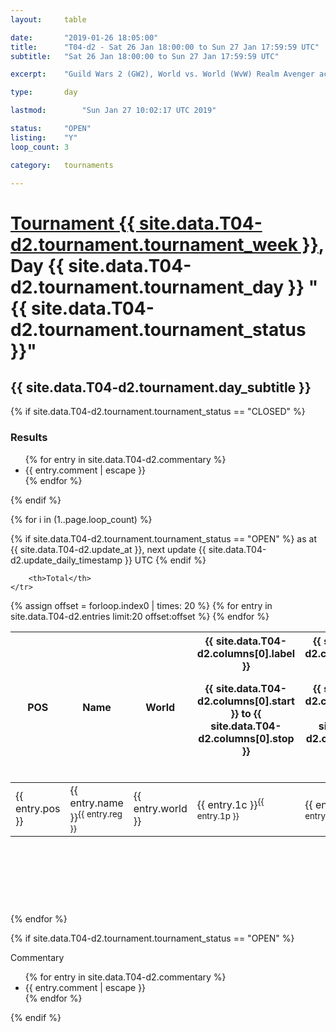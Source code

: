 ```yaml
---
layout: 	table

date: 		"2019-01-26 18:05:00"
title: 		"T04-d2 - Sat 26 Jan 18:00:00 to Sun 27 Jan 17:59:59 UTC"
subtitle: 	"Sat 26 Jan 18:00:00 to Sun 27 Jan 17:59:59 UTC"

excerpt:    "Guild Wars 2 (GW2), World vs. World (WvW) Realm Avenger achivement Tournament. \"Every Kill Counts\""

type:       day

lastmod: 		"Sun Jan 27 10:02:17 UTC 2019"

status:     "OPEN"
listing:    "Y"
loop_count: 3

category: 	tournaments

---
```

<div class="table_header">
    <h1><a href="{{ site.data.T04-d2.tournament.week_url }}">Tournament {{ site.data.T04-d2.tournament.tournament_week }}</a>, Day {{ site.data.T04-d2.tournament.tournament_day }} "{{ site.data.T04-d2.tournament.tournament_status }}"</h1>
    <h2>{{ site.data.T04-d2.tournament.day_subtitle }}</h2> 
</div>

{% if site.data.T04-d2.tournament.tournament_status == "CLOSED" %} 
<div class="commentary">
  <h3>Results</h3>
  <ul>
    {% for entry in site.data.T04-d2.commentary %}
    <li class="commentary_list">{{ entry.comment | escape }}</li>
    {% endfor %}
  </ul>
</div>
{% endif %}


{% for i in (1..page.loop_count) %}

{% if site.data.T04-d2.tournament.tournament_status == "OPEN" %} 
<span class="table_nextupdate">as at {{ site.data.T04-d2.update_at }}, next update {{ site.data.T04-d2.update_daily_timestamp }} UTC</span> 
{% endif %}

<table class="day_table">
  <colgroup>
    <col style="width:18px">
    <col style="width:55px">
    <col style="width:55px">
    <col style="width:12px">
    <col style="width:12px">
    <col style="width:12px">
    <col style="width:12px">
    <col style="width:12px">
    <col style="width:12px">
    <col style="width:12px">
    <col style="width:12px">
    <col style="width:12px">
    <col style="width:12px">
    <col style="width:12px">
    <col style="width:12px">
    <col style="width:12px">
    <col style="width:12px">
    <col style="width:12px">
    <col style="width:12px">
    <col style="width:12px">
    <col style="width:12px">
    <col style="width:12px">
    <col style="width:12px">
    <col style="width:12px">
    <col style="width:12px">
    <col style="width:12px">
    <col style="width:12px">
    <col style="width:18px">
  </colgroup>  
  <thead>
    <tr>
        <th>POS</th>
        <th class="AlignLeft">Name</th>
        <th class="AlignLeft">World</th>

<th><div class="label">{{ site.data.T04-d2.columns[0].label }}<p class="onhover">{{ site.data.T04-d2.columns[0].start }} to {{ site.data.T04-d2.columns[0].stop }}</p></div>​</th>
<th><div class="label">{{ site.data.T04-d2.columns[1].label }}<p class="onhover">{{ site.data.T04-d2.columns[1].start }} to {{ site.data.T04-d2.columns[1].stop }}</p></div>​</th>
<th><div class="label">{{ site.data.T04-d2.columns[2].label }}<p class="onhover">{{ site.data.T04-d2.columns[2].start }} to {{ site.data.T04-d2.columns[2].stop }}</p></div>​</th>
<th><div class="label">{{ site.data.T04-d2.columns[3].label }}<p class="onhover">{{ site.data.T04-d2.columns[3].start }} to {{ site.data.T04-d2.columns[3].stop }}</p></div>​</th>
<th><div class="label">{{ site.data.T04-d2.columns[4].label }}<p class="onhover">{{ site.data.T04-d2.columns[4].start }} to {{ site.data.T04-d2.columns[4].stop }}</p></div>​</th>
<th><div class="label">{{ site.data.T04-d2.columns[5].label }}<p class="onhover">{{ site.data.T04-d2.columns[5].start }} to {{ site.data.T04-d2.columns[5].stop }}</p></div>​</th>
<th><div class="label">{{ site.data.T04-d2.columns[6].label }}<p class="onhover">{{ site.data.T04-d2.columns[6].start }} to {{ site.data.T04-d2.columns[6].stop }}</p></div>​</th>
<th><div class="label">{{ site.data.T04-d2.columns[7].label }}<p class="onhover">{{ site.data.T04-d2.columns[7].start }} to {{ site.data.T04-d2.columns[7].stop }}</p></div>​</th>
<th><div class="label">{{ site.data.T04-d2.columns[8].label }}<p class="onhover">{{ site.data.T04-d2.columns[8].start }} to {{ site.data.T04-d2.columns[8].stop }}</p></div>​</th>
<th><div class="label">{{ site.data.T04-d2.columns[9].label }}<p class="onhover">{{ site.data.T04-d2.columns[9].start }} to {{ site.data.T04-d2.columns[9].stop }}</p></div>​</th>
<th><div class="label">{{ site.data.T04-d2.columns[10].label }}<p class="onhover">{{ site.data.T04-d2.columns[10].start }} to {{ site.data.T04-d2.columns[10].stop }}</p></div>​</th>

<th><div class="label">{{ site.data.T04-d2.columns[11].label }}<p class="onhover">{{ site.data.T04-d2.columns[11].start }} to {{ site.data.T04-d2.columns[11].stop }}</p></div>​</th>
<th><div class="label">{{ site.data.T04-d2.columns[12].label }}<p class="onhover">{{ site.data.T04-d2.columns[12].start }} to {{ site.data.T04-d2.columns[12].stop }}</p></div>​</th>
<th><div class="label">{{ site.data.T04-d2.columns[13].label }}<p class="onhover">{{ site.data.T04-d2.columns[13].start }} to {{ site.data.T04-d2.columns[13].stop }}</p></div>​</th>
<th><div class="label">{{ site.data.T04-d2.columns[14].label }}<p class="onhover">{{ site.data.T04-d2.columns[14].start }} to {{ site.data.T04-d2.columns[14].stop }}</p></div>​</th>
<th><div class="label">{{ site.data.T04-d2.columns[15].label }}<p class="onhover">{{ site.data.T04-d2.columns[15].start }} to {{ site.data.T04-d2.columns[15].stop }}</p></div>​</th>
<th><div class="label">{{ site.data.T04-d2.columns[16].label }}<p class="onhover">{{ site.data.T04-d2.columns[16].start }} to {{ site.data.T04-d2.columns[16].stop }}</p></div>​</th>
<th><div class="label">{{ site.data.T04-d2.columns[17].label }}<p class="onhover">{{ site.data.T04-d2.columns[17].start }} to {{ site.data.T04-d2.columns[17].stop }}</p></div>​</th>
<th><div class="label">{{ site.data.T04-d2.columns[18].label }}<p class="onhover">{{ site.data.T04-d2.columns[18].start }} to {{ site.data.T04-d2.columns[18].stop }}</p></div>​</th>
<th><div class="label">{{ site.data.T04-d2.columns[19].label }}<p class="onhover">{{ site.data.T04-d2.columns[19].start }} to {{ site.data.T04-d2.columns[19].stop }}</p></div>​</th>
<th><div class="label">{{ site.data.T04-d2.columns[20].label }}<p class="onhover">{{ site.data.T04-d2.columns[20].start }} to {{ site.data.T04-d2.columns[20].stop }}</p></div>​</th>

<th><div class="label">{{ site.data.T04-d2.columns[21].label }}<p class="onhover">{{ site.data.T04-d2.columns[21].start }} to {{ site.data.T04-d2.columns[21].stop }}</p></div>​</th>
<th><div class="label">{{ site.data.T04-d2.columns[22].label }}<p class="onhover">{{ site.data.T04-d2.columns[22].start }} to {{ site.data.T04-d2.columns[22].stop }}</p></div>​</th>
<th><div class="label">{{ site.data.T04-d2.columns[23].label }}<p class="onhover">{{ site.data.T04-d2.columns[23].start }} to {{ site.data.T04-d2.columns[23].stop }}</p></div>​</th>

        <th>Total</th>
    </tr>
  </thead>
  {% assign offset = forloop.index0 | times: 20 %}
<tbody>
{% for entry in site.data.T04-d2.entries limit:20 offset:offset %}
  <tr>
    <td class="pl{{ entry.pos }}">{{ entry.pos }}</td>
    <td class="AlignLeft">{{ entry.name }}<sup>{{ entry.reg }}</sup></td>
    <td class="AlignLeft">{{ entry.world }}</td>
    <td class="pl{{ entry.1p }}">{{ entry.1c }}<sup>{{ entry.1p }}</sup></td>
    <td class="pl{{ entry.2p }}">{{ entry.2c }}<sup>{{ entry.2p }}</sup></td>
    <td class="pl{{ entry.3p }}">{{ entry.3c }}<sup>{{ entry.3p }}</sup></td>
    <td class="pl{{ entry.4p }}">{{ entry.4c }}<sup>{{ entry.4p }}</sup></td>
    <td class="pl{{ entry.5p }}">{{ entry.5c }}<sup>{{ entry.5p }}</sup></td>
    <td class="pl{{ entry.6p }}">{{ entry.6c }}<sup>{{ entry.6p }}</sup></td>
    <td class="pl{{ entry.7p }}">{{ entry.7c }}<sup>{{ entry.7p }}</sup></td>
    <td class="pl{{ entry.8p }}">{{ entry.8c }}<sup>{{ entry.8p }}</sup></td>
    <td class="pl{{ entry.9p }}">{{ entry.9c }}<sup>{{ entry.9p }}</sup></td>
    <td class="pl{{ entry.10p }}">{{ entry.10c }}<sup>{{ entry.10p }}</sup></td>
    <td class="pl{{ entry.11p }}">{{ entry.11c }}<sup>{{ entry.11p }}</sup></td>
    <td class="pl{{ entry.12p }}">{{ entry.12c }}<sup>{{ entry.12p }}</sup></td>
    <td class="pl{{ entry.13p }}">{{ entry.13c }}<sup>{{ entry.13p }}</sup></td>
    <td class="pl{{ entry.14p }}">{{ entry.14c }}<sup>{{ entry.14p }}</sup></td>
    <td class="pl{{ entry.15p }}">{{ entry.15c }}<sup>{{ entry.15p }}</sup></td>
    <td class="pl{{ entry.16p }}">{{ entry.16c }}<sup>{{ entry.16p }}</sup></td>
    <td class="pl{{ entry.17p }}">{{ entry.17c }}<sup>{{ entry.17p }}</sup></td>
    <td class="pl{{ entry.18p }}">{{ entry.18c }}<sup>{{ entry.18p }}</sup></td>
    <td class="pl{{ entry.19p }}">{{ entry.19c }}<sup>{{ entry.19p }}</sup></td>
    <td class="pl{{ entry.20p }}">{{ entry.20c }}<sup>{{ entry.20p }}</sup></td>
    <td class="pl{{ entry.21p }}">{{ entry.21c }}<sup>{{ entry.21p }}</sup></td>
    <td class="pl{{ entry.22p }}">{{ entry.22c }}<sup>{{ entry.22p }}</sup></td>
    <td class="pl{{ entry.23p }}">{{ entry.23c }}<sup>{{ entry.23p }}</sup></td>
    <td class="pl{{ entry.24p }}">{{ entry.24c }}<sup>{{ entry.24p }}</sup></td>
    <td>{{ entry.total }}</td>
  </tr>
{% endfor %}  
</tbody>
</table>
<div class="leaderboard">
  <script async src="//pagead2.googlesyndication.com/pagead/js/adsbygoogle.js"></script>
  <!-- 728x90 -->
  <ins class="adsbygoogle"
       style="display:inline-block;width:728px;height:90px"
       data-ad-client="ca-pub-3274917281288240"
       data-ad-slot="3870538733"></ins>
  <script>
  (adsbygoogle = window.adsbygoogle || []).push({});
  </script>    
</div>
<br />
{% endfor %}

{% if site.data.T04-d2.tournament.tournament_status == "OPEN" %} 
<div class="commentary">
  <span class="commentary_title">Commentary</span>
  <ul>
    {% for entry in site.data.T04-d2.commentary %}
    <li class="commentary_list">{{ entry.comment | escape }}</li>
    {% endfor %}
  </ul>
</div>
{% endif %}


